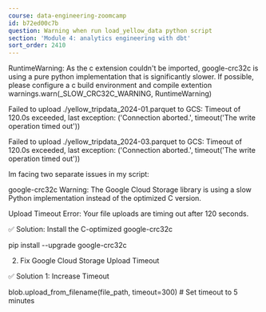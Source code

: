 ```yaml
---
course: data-engineering-zoomcamp
id: b72ed00c7b
question: Warning when run load_yellow_data python script
section: 'Module 4: analytics engineering with dbt'
sort_order: 2410
---
```


RuntimeWarning: As the c extension couldn't be imported, google-crc32c is using a pure python implementation that is significantly slower. If possible, please configure a c build environment and compile extention warnings.warn(_SLOW_CRC32C_WARNING, RuntimeWarning)

Failed to upload ./yellow_tripdata_2024-01.parquet to GCS: Timeout of 120.0s exceeded, last exception: ('Connection aborted.', timeout('The write operation timed out'))

Failed to upload ./yellow_tripdata_2024-03.parquet to GCS: Timeout of 120.0s exceeded, last exception: ('Connection aborted.', timeout('The write operation timed out'))

Im facing two separate issues in my script:

google-crc32c Warning: The Google Cloud Storage library is using a slow Python implementation instead of the optimized C version.

Upload Timeout Error: Your file uploads are timing out after 120 seconds.

✅ Solution: Install the C-optimized google-crc32c

pip install --upgrade google-crc32c

2. Fix Google Cloud Storage Upload Timeout

✅ Solution 1: Increase Timeout

blob.upload_from_filename(file_path, timeout=300) # Set timeout to 5 minutes

